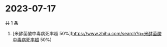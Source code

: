 # 2023-07-17

共 1 条

<!-- BEGIN -->
<!-- 最后更新时间 Mon Jul 17 2023 01:06:40 GMT+0800 (China Standard Time) -->

1. [米酵菌酸中毒病死率超
   50%](https://www.zhihu.com/search?q=米酵菌酸中毒病死率超 50%)

<!-- END -->
